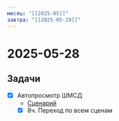 ```yaml
---
месяц: "[[2025-05]]"
завтра: "[[2025-05-29]]"
---
```


# 2025-05-28

## Задачи

 - [x] Автопросмотр ШМСД
	 - [Сценарий](https://docs.google.com/document/d/1833INEwIhJmZ38f1LfJvnKLVnqynMsqYrp65Fw8Ujvw/edit?usp=sharing)
	 - [x] 8ч. Переход по всем сценам
